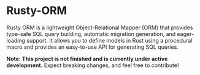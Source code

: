 # Rusty-ORM

Rusty ORM is a lightweight Object-Relational Mapper (ORM) that provides type-safe SQL query building, automatic migration generation, and eager-loading support. It allows you to define models in Rust using a procedural macro and provides an easy-to-use API for generating SQL queries.


**Note: This project is not finished and is currently under active development.** Expect breaking changes, and feel free to contribute!

